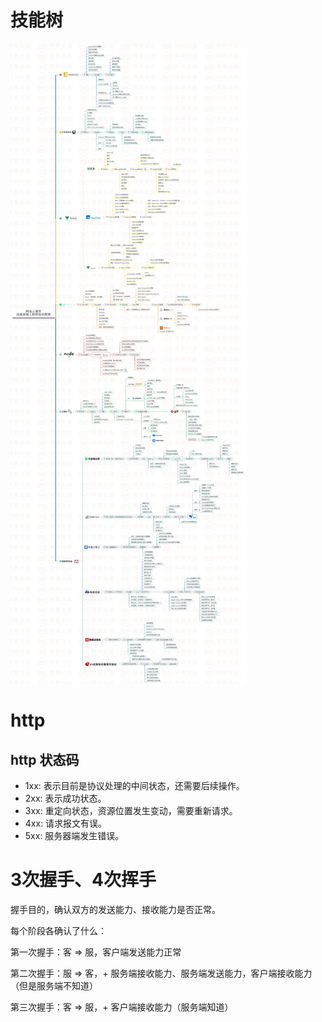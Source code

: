 # 技能树

![技能](../../../资源/前端技能树.jpg)

# http 

## http 状态码

- 1xx: 表示目前是协议处理的中间状态，还需要后续操作。
- 2xx: 表示成功状态。
- 3xx: 重定向状态，资源位置发生变动，需要重新请求。
- 4xx: 请求报文有误。
- 5xx: 服务器端发生错误。


# 3次握手、4次挥手

握手目的，确认双方的发送能力、接收能力是否正常。

每个阶段各确认了什么：

第一次握手：客 => 服，客户端发送能力正常

第二次握手：服 => 客，+ 服务端接收能力、服务端发送能力，客户端接收能力（但是服务端不知道）

第三次握手：客 => 服，+ 客户端接收能力（服务端知道）
